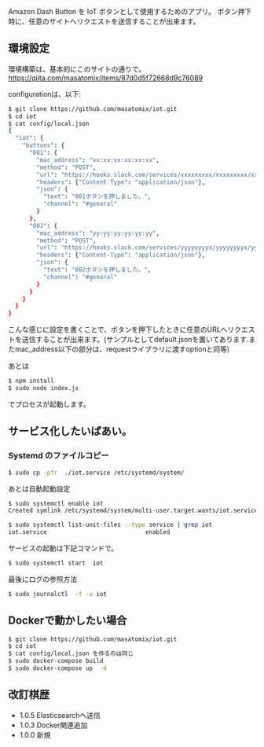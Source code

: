
Amazon Dash Button を IoT ボタンとして使用するためのアプリ。
ボタン押下時に、任意のサイトへリクエストを送信することが出来ます。


## 環境設定
環境構築は、基本的にこのサイトの通りで。
https://qiita.com/masatomix/items/87d0d5f72668d9c76089


configurationは、以下:

```bash
$ git clone https://github.com/masatomix/iot.git
$ cd iot
$ cat config/local.json
{
  "iot": {
    "buttons": {
      "001": {
        "mac_address": "xx:xx:xx:xx:xx:xx",
        "method": "POST",
        "url": "https://hooks.slack.com/services/xxxxxxxxx/xxxxxxxxx/xxxxxxxxxxxxxxxxxxxxxxxx",
        "headers": {"Content-Type": "application/json"},
        "json": {
          "text": "001ボタンを押しました。",
          "channel": "#general"
        }
      },
      "002": {
        "mac_address": "yy:yy:yy:yy:yy:yy",
        "method": "POST",
        "url": "https://hooks.slack.com/services/yyyyyyyyx/yyyyyyyyx/yyyyyyyyyyyyyyyyyyyyyyyy",
        "headers": {"Content-Type": "application/json"},
        "json": {
          "text": "002ボタンを押しました。",
          "channel": "#general"
        }
      }
    }
  }
}
```

こんな感じに設定を書くことで、ボタンを押下したときに任意のURLへリクエストを送信することが出来ます。(サンプルとしてdefault.jsonを置いてあります.またmac_address以下の部分は、requestライブラリに渡すoptionと同等)

あとは

```bash
$ npm install
$ sudo node index.js
```

でプロセスが起動します。


## サービス化したいばあい。

### Systemd のファイルコピー

```bash
$ sudo cp -pfr  ./iot.service /etc/systemd/system/
```
あとは自動起動設定

```bash
$ sudo systemctl enable iot
Created symlink /etc/systemd/system/multi-user.target.wants/iot.service → /etc/systemd/system/iot.service.

$ sudo systemctl list-unit-files --type service | grep iot
iot.service                            enabled
```

サービスの起動は下記コマンドで。

```bash
$ sudo systemctl start  iot

```

最後にログの参照方法


```bash
$ sudo journalctl  -f -u iot
```



## Dockerで動かしたい場合

```bash
$ git clone https://github.com/masatomix/iot.git
$ cd iot
$ cat config/local.json を作るのは同じ
$ sudo docker-compose build
$ sudo docker-compose up  -d
```

## 改訂棋歴

- 1.0.5 Elasticsearchへ送信
- 1.0.3 Docker関連追加
- 1.0.0 新規


